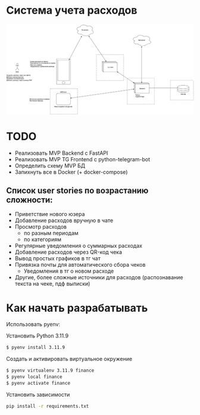 # Система учета расходов

![](./img/finance.drawio.png)


# TODO
 - Реализовать MVP Backend с FastAPI
 - Реализовать MVP TG Frontend с python-telegram-bot
 - Определить схему MVP БД
 - Запихнуть все в Docker (+ docker-compose)


 ## Список user stories по возрастанию сложности:
 - Приветствие нового юзера
 - Добавление расходов вручную в чате
 - Просмотр расходов
    - по разным периодам
    - по категориям
 - Регулярные уведомления о суммарных расходах
 - Добавление расходов через QR-код чека
 - Вывод простых графиков в тг чат
 - Привязка почты для автоматического сбора чеков
    - Уведомления в тг о новом расходе
 - Другие, более сложные источники для расходов (распознавание текста на чеке, пдф выписки)



# Как начать разрабатывать

Использовать pyenv:

Установить Python 3.11.9
```bash
$ pyenv install 3.11.9
```

Создать и активировать виртуальное окружение
```bash
$ pyenv virtualenv 3.11.9 finance
$ pyenv local finance
$ pyenv activate finance
```

Установить зависимости
```bash
pip install -r requirements.txt
```
